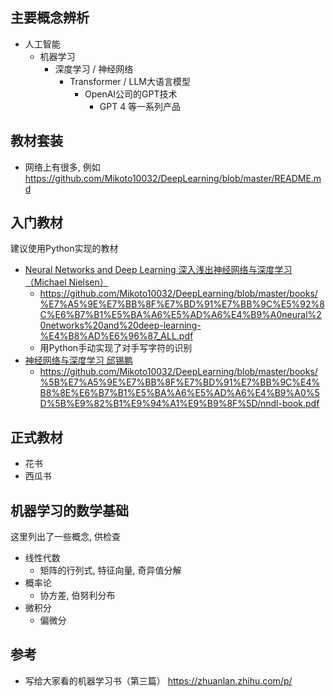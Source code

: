 ## 主要概念辨析
- 人工智能 
  - 机器学习
    - 深度学习 / 神经网络
      - Transformer / LLM大语言模型
        - OpenAI公司的GPT技术
          - GPT 4 等一系列产品

## 教材套装
- 网络上有很多, 例如 https://github.com/Mikoto10032/DeepLearning/blob/master/README.md

## 入门教材
建议使用Python实现的教材

- [Neural Networks and Deep Learning 深入浅出神经网络与深度学习（Michael Nielsen）](https://book.douban.com/subject/35128111/)
  - https://github.com/Mikoto10032/DeepLearning/blob/master/books/%E7%A5%9E%E7%BB%8F%E7%BD%91%E7%BB%9C%E5%92%8C%E6%B7%B1%E5%BA%A6%E5%AD%A6%E4%B9%A0neural%20networks%20and%20deep-learning-%E4%B8%AD%E6%96%87_ALL.pdf
  - 用Python手动实现了对手写字符的识别
- [神经网络与深度学习 邱锡鹏](https://book.douban.com/subject/35044046/)
  - https://github.com/Mikoto10032/DeepLearning/blob/master/books/%5B%E7%A5%9E%E7%BB%8F%E7%BD%91%E7%BB%9C%E4%B8%8E%E6%B7%B1%E5%BA%A6%E5%AD%A6%E4%B9%A0%5D%5B%E9%82%B1%E9%94%A1%E9%B9%8F%5D/nndl-book.pdf

## 正式教材
- 花书
- 西瓜书
  
## 机器学习的数学基础

这里列出了一些概念, 供检查

- 线性代数
  - 矩阵的行列式, 特征向量, 奇异值分解
- 概率论
  - 协方差, 伯努利分布
- 微积分
  - 偏微分

## 参考
- 写给大家看的机器学习书（第三篇） https://zhuanlan.zhihu.com/p/
